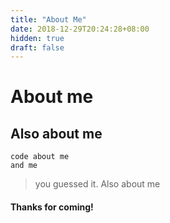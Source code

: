 ```yaml
---
title: "About Me"
date: 2018-12-29T20:24:28+08:00
hidden: true
draft: false
---
```


# About me

## Also about me

```
code about me
and me
```

>you guessed it. Also about me

#### Thanks for coming!